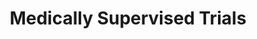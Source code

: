 ---
templateKey: 'medically-supervised-trials'
path: /operations/medically-supervised-trials
title: Medically Supervised Trials
image: /img/medically-supervised-trials_hero-image@2x.jpg 
mainpitch:
  description: >
    Apollon’s Jamaica’s Research and Development (Experimental) Licence allows the company to perform medically supervised trials overseen by the Jamaican Ministry of Health in addition to the medical team at Doc’s Place Wellness Centre.


    **STRATEGY**


    Apollon’s fully licenced full spectrum framework gives the company unrivalled ability to perform medically supervised trials. Apollon is one of a handful of companies worldwide able to do this.


    Jamaica’s regulations mean that Apollon’s clinical human trials can be conducted using its own cannabis-based formulations along with placebo’s to revealing the medicine’s efficacy. Formulations are, and will continue to be, patented.


---